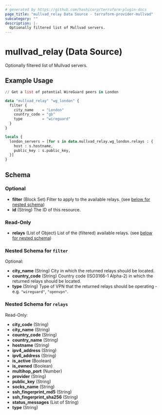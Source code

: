 ```yaml
---
# generated by https://github.com/hashicorp/terraform-plugin-docs
page_title: "mullvad_relay Data Source - terraform-provider-mullvad"
subcategory: ""
description: |-
  Optionally filtered list of Mullvad servers.
---
```


# mullvad_relay (Data Source)

Optionally filtered list of Mullvad servers.

## Example Usage

```terraform
// Get a list of potential WireGuard peers in London

data "mullvad_relay" "wg_london" {
  filter {
    city_name    = "London"
    country_code = "gb"
    type         = "wireguard"
  }
}

locals {
  london_servers = [for s in data.mullvad_relay.wg_london.relays : {
    host : s.hostname,
    public_key : s.public_key,
  }]
}
```

<!-- schema generated by tfplugindocs -->
## Schema

### Optional

- **filter** (Block Set) Filter to apply to the available relays. (see [below for nested schema](#nestedblock--filter))
- **id** (String) The ID of this resource.

### Read-Only

- **relays** (List of Object) List of the (filtered) available relays. (see [below for nested schema](#nestedatt--relays))

<a id="nestedblock--filter"></a>
### Nested Schema for `filter`

Optional:

- **city_name** (String) City in which the returned relays should be located.
- **country_code** (String) Country code (ISO3166-1 Alpha-2) in which the returned relays should be located.
- **type** (String) Type of VPN that the returned relays should be operating - e.g. `"wireguard"`, `"openvpn"`.


<a id="nestedatt--relays"></a>
### Nested Schema for `relays`

Read-Only:

- **city_code** (String)
- **city_name** (String)
- **country_code** (String)
- **country_name** (String)
- **hostname** (String)
- **ipv4_address** (String)
- **ipv6_address** (String)
- **is_active** (Boolean)
- **is_owned** (Boolean)
- **multihop_port** (Number)
- **provider** (String)
- **public_key** (String)
- **socks_name** (String)
- **ssh_fingerprint_md5** (String)
- **ssh_fingerprint_sha256** (String)
- **status_messages** (List of String)
- **type** (String)


